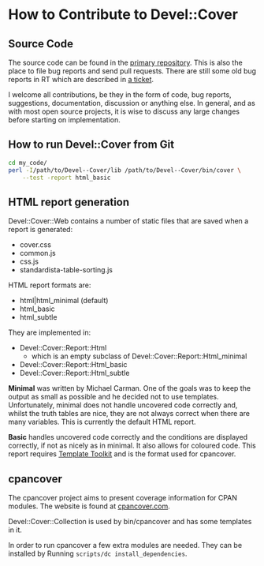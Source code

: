# How to Contribute to Devel::Cover

## Source Code

The source code can be found in the [primary
repository](https://github.com/pjcj/Devel--Cover).  This is also the place to
file bug reports and send pull requests.  There are still some old bug reports
in RT which are described in [a
ticket](https://github.com/pjcj/Devel--Cover/issues/35).

I welcome all contributions, be they in the form of code, bug reports,
suggestions, documentation, discussion or anything else.  In general, and as
with most open source projects, it is wise to discuss any large changes before
starting on implementation.

## How to run Devel::Cover from Git

```sh
cd my_code/
perl -I/path/to/Devel--Cover/lib /path/to/Devel--Cover/bin/cover \
    --test -report html_basic
```

## HTML report generation

Devel::Cover::Web contains a number of static files that are saved when a
report is generated:

- cover.css
- common.js
- css.js
- standardista-table-sorting.js

HTML report formats are:

- html|html_minimal (default)
- html_basic
- html_subtle

They are implemented in:

- Devel::Cover::Report::Html
  - which is an empty subclass of Devel::Cover::Report::Html_minimal
- Devel::Cover::Report::Html_basic
- Devel::Cover::Report::Html_subtle

**Minimal** was written by Michael Carman.  One of the goals was to keep the
output as small as possible and he decided not to use templates.
Unfortunately, minimal does not handle uncovered code correctly and, whilst the
truth tables are nice, they are not always correct when there are many
variables.  This is currently the default HTML report.

**Basic** handles uncovered code correctly and the conditions are displayed
correctly, if not as nicely as in minimal.  It also allows for coloured code.
This report requires [Template Toolkit](https://metacpan.org/pod/Template) and
is the format used for cpancover.

## cpancover

The cpancover project aims to present coverage information for CPAN modules.
The website is found at [cpancover.com](http://cpancover.com/).

Devel::Cover::Collection is used by bin/cpancover and has some templates in it.

In order to run cpancover a few extra modules are needed.  They can be
installed by Running `scripts/dc install_dependencies`.
